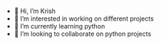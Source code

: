 - 👋 Hi, I’m Krish
- 👀 I’m interested in working on different projects
- 🌱 I’m currently learning python 
- 💞️ I’m looking to collaborate on python projects

<!---
Krish2673/Krish2673 is a ✨ special ✨ repository because its `README.md` (this file) appears on your GitHub profile.
You can click the Preview link to take a look at your changes.
--->

